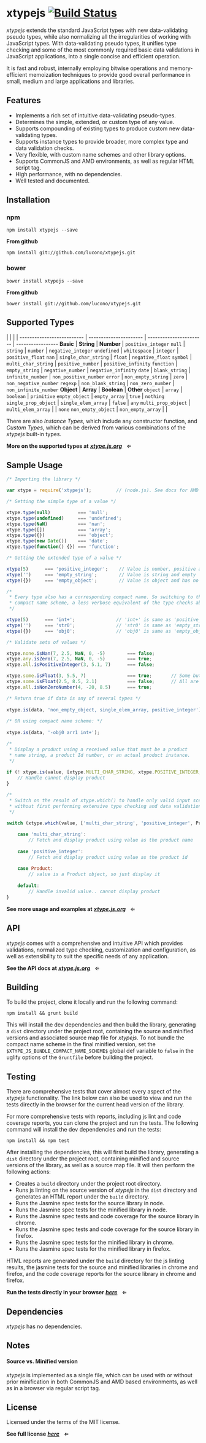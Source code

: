# xtypejs [![Build Status](https://travis-ci.org/lucono/xtypejs.svg?branch=master)](https://travis-ci.org/lucono/xtypejs)

*xtypejs* extends the standard JavaScript types with new data-validating pseudo types, while also normalizing all the irregularities of working with JavaScript types. With data-validating pseudo types, it unifies type checking and some of the most commonly required basic data validations in JavaScript applications, into a single concise and efficient operation.

It is fast and robust, internally employing bitwise operations and memory-efficient memoization techniques to provide good overall performance in small, medium and large applications and libraries.

## Features

* Implements a rich set of intuitive data-validating pseudo-types.
* Determines the simple, extended, or custom type of any value.
* Supports compounding of existing types to produce custom new data-validating types.
* Supports instance types to provide broader, more complex type and data validation checks. 
* Very flexible, with custom name schemes and other library options.
* Supports CommonJS and AMD environments, as well as regular HTML script tag.
* High performance, with no dependencies.
* Well tested and documented.


## Installation

### npm

```
npm install xtypejs --save
```

**From github**

```
npm install git://github.com/lucono/xtypejs.git
```

### bower

```
bower install xtypejs --save
```
  
**From github**

```
bower install git://github.com/lucono/xtypejs.git
```


## Supported Types
  
 | | | |
-------------------------- | ---------------------- | ----------------------- | -----------------
**Basic**                  | **String**             | **Number**              | `positive_integer`
`null`                     | `string`               | `number`                | `negative_integer`
`undefined`                | `whitespace`           | `integer`               | `positive_float`
`nan`                      | `single_char_string`   | `float`                 | `negative_float`
`symbol`                   | `multi_char_string`    | `positive_number`       | `positive_infinity`
`function`                 | `empty_string`         | `negative_number`       | `negative_infinity`
`date`                     | `blank_string`         | `infinite_number`       | `non_positive_number`
`error`                    | `non_empty_string`     | `zero`                  | `non_negative_number`
`regexp`                   | `non_blank_string`     | `non_zero_number`       | `non_infinite_number`
**Object**                 | **Array**              | **Boolean**             | **Other**
`object`                   | `array`                | `boolean`               | `primitive`
`empty_object`             | `empty_array`          | `true`                  | `nothing`
`single_prop_object`       | `single_elem_array`    | `false`                 | `any`
`multi_prop_object`        | `multi_elem_array`     |                         | `none`
`non_empty_object`         | `non_empty_array`      |                         |   

There are also *Instance Types*, which include any constructor function, and *Custom Types*, which can be derived from various combinations of the *xtypejs* built-in types.
  
**More on the supported types at** ***[xtype.js.org](http://xtype.js.org)*** &nbsp; &lArr;


## Sample Usage

```js
/* Importing the library */

var xtype = require('xtypejs');         // (node.js). See docs for AMD and others.
```

```js
/* Getting the simple type of a value */

xtype.type(null)          === 'null';
xtype.type(undefined)     === 'undefined';
xtype.type(NaN)           === 'nan';
xtype.type([])            === 'array';
xtype.type({})            === 'object';
xtype.type(new Date())    === 'date';
xtype.type(function() {}) === 'function';
```

```js
/* Getting the extended type of a value */

xtype(5)      === 'positive_integer';    // Value is number, positive and integer
xtype('')     === 'empty_string';        // Value is string and empty
xtype({})     === 'empty_object';        // Value is object and has no properties

/*
 * Every type also has a corresponding compact name. So switching to the
 * compact name scheme, a less verbose equivalent of the type checks above:
 */

xtype(5)      === 'int+';               // 'int+' is same as 'positive_integer'
xtype('')     === 'str0';               // 'str0' is same as 'empty_string'
xtype({})     === 'obj0';               // 'obj0' is same as 'empty_object'
```

```js
/* Validate sets of values */

xtype.none.isNan(7, 2.5, NaN, 0, -5)        === false;
xtype.any.isZero(7, 2.5, NaN, 0, -5)        === true;
xtype.all.isPositiveInteger(3, 5.1, 7)      === false;

xtype.some.isFloat(3, 5.5, 7)               === true;       // Some but not all are float
xtype.some.isFloat(2.5, 8.5, 2.1)           === false;      // All are float, not some
xtype.all.isNonZeroNumber(4, -20, 8.5)      === true;
```

```js
/* Return true if data is any of several types */
    
xtype.is(data, 'non_empty_object, single_elem_array, positive_integer');
    
/* OR using compact name scheme: */
    
xtype.is(data, '-obj0 arr1 int+');

/*
 * Display a product using a received value that must be a product
 * name string, a product Id number, or an actual product instance.
 */
    
if (! xtype.is(value, [xtype.MULTI_CHAR_STRING, xtype.POSITIVE_INTEGER, Product])) {
    // Handle cannot display product
}
```

```js
/*
 * Switch on the result of xtype.which() to handle only valid input scenarios
 * without first performing extensive type checking and data validations.
 */
  
switch (xtype.which(value, ['multi_char_string', 'positive_integer', Product])) {

    case 'multi_char_string':
        // Fetch and display product using value as the product name
        
    case 'positive_integer':
        // Fetch and display product using value as the product id
        
    case Product:
        // value is a Product object, so just display it
        
    default:
        // Handle invalid value.. cannot display product
}
```
  
**See more usage and examples at** ***[xtype.js.org](http://xtype.js.org)*** &nbsp; &lArr;


## API

*xtypejs* comes with a comprehensive and intuitive API which provides validations, normalized type checking, customization and configuration, as well as extensibility to suit the specific needs of any application.
  
**See the API docs at** ***[xtype.js.org](http://xtype.js.org)*** &nbsp; &lArr;


## Building

To build the project, clone it locally and run the following command:

```
npm install && grunt build
```

This will install the dev dependencies and then build the library, generating a `dist` directory under the project root, containing the source and minified versions and associated source map file for *xtypejs*. To not bundle the compact name scheme in the final minified version, set the `$XTYPE_JS_BUNDLE_COMPACT_NAME_SCHEME$` global def variable to `false` in the uglify options of the `Gruntfile` before building the project.


## Testing

There are comprehensive tests that cover almost every aspect of the *xtypejs* functionality. The link below can also be used to view and run the tests directly in the browser for the current head version of the library.

For more comprehensive tests with reports, including js lint and code coverage reports, you can clone the project and run the tests. The following command will install the dev dependencies and run the tests:

```
npm install && npm test
```

After installing the dependencies, this will first build the library, generating a `dist` directory under the project root, containing minified and source versions of the library, as well as a source map file. It will then perform the following actions:

* Creates a `build` directory under the project root directory.
* Runs js linting on the source version of *xtypejs* in the `dist` directory and generates an HTML report under the `build` directory.
* Runs the Jasmine spec tests for the source library in node.
* Runs the Jasmine spec tests for the minified library in node.
* Runs the Jasmine spec tests and code coverage for the source library in chrome.
* Runs the Jasmine spec tests and code coverage for the source library in firefox.
* Runs the Jasmine spec tests for the minified library in chrome.
* Runs the Jasmine spec tests for the minified library in firefox.

HTML reports are generated under the `build` directory for the js linting results, the jasmine tests for the source and minified libraries in chrome and firefox, and the code coverage reports for the source library in chrome and firefox.

**Run the tests directly in your browser** ***[here](https://rawgit.com/lucono/xtypejs/master/test/index.html)*** &nbsp; &lArr;


## Dependencies

*xtypejs* has no dependencies.


## Notes

#### Source vs. Minified version

*xtypejs* is implemented as a single file, which can be used with or without prior minification in both CommonJS and AMD based environments, as well as in a browser via regular script tag.


## License

Licensed under the terms of the MIT license.

**See full license** ***[here](https://github.com/lucono/xtypejs/blob/master/LICENSE)*** &nbsp; &lArr;

